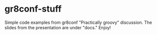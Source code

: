 gr8conf-stuff
=============
Simple code examples from gr8conf "Practically groovy" discussion.  The slides from the presentation are under "docs."  Enjoy!
